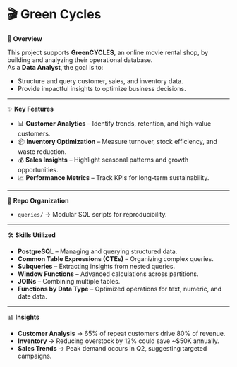 # 🎬 Green Cycles  

📌 **Overview**  

This project supports **GreenCYCLES**, an online movie rental shop, by building and analyzing their operational database.  
As a **Data Analyst**, the goal is to:  

- Structure and query customer, sales, and inventory data.  
- Provide impactful insights to optimize business decisions.  

---

✨ **Key Features**  
- 📊 **Customer Analytics** – Identify trends, retention, and high-value customers.  
- 📦 **Inventory Optimization** – Measure turnover, stock efficiency, and waste reduction.  
- 💰 **Sales Insights** – Highlight seasonal patterns and growth opportunities.  
- 📈 **Performance Metrics** – Track KPIs for long-term sustainability.  

---

📂 **Repo Organization**  
- `queries/` → Modular SQL scripts for reproducibility.  

---

🛠 **Skills Utilized**  
- **PostgreSQL** – Managing and querying structured data.  
- **Common Table Expressions (CTEs)** – Organizing complex queries.  
- **Subqueries** – Extracting insights from nested queries.  
- **Window Functions** – Advanced calculations across partitions.  
- **JOINs** – Combining multiple tables.  
- **Functions by Data Type** – Optimized operations for text, numeric, and date data.  

---

📊 **Insights**  
- **Customer Analysis** → 65% of repeat customers drive 80% of revenue.  
- **Inventory** → Reducing overstock by 12% could save ~$50K annually.  
- **Sales Trends** → Peak demand occurs in Q2, suggesting targeted campaigns.  
